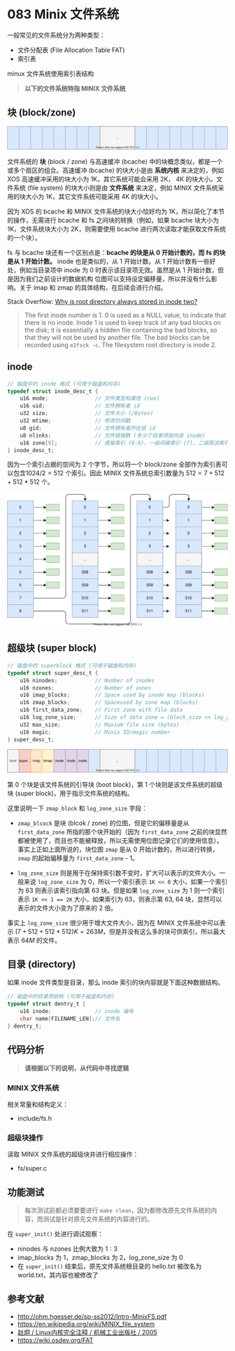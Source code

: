 # 083 Minix 文件系统

一般常见的文件系统分为两种类型：

- 文件分配表 (File Allocation Table FAT)
- 索引表

minux 文件系统使用索引表结构

> **以下的文件系统特指 MINIX 文件系统**

## 块 (block/zone)

![](./images/block.drawio.svg)

文件系统的 **块** (block / zone) 与高速缓冲 (bcache) 中的块概念类似，都是一个或多个扇区的组合。高速缓冲 (bcache) 的块大小是由 **系统内核** 来决定的，例如 XOS 高速缓冲采用的块大小为 1K，其它系统可能会采用 2K， 4K 的块大小。文件系统 (file system) 的块大小则是由 **文件系统** 来决定，例如 MINIX 文件系统采用的块大小为 1K，其它文件系统可能采用 4K 的块大小。

因为 XOS 的 bcache 和 MINIX 文件系统的块大小恰好均为 1K，所以简化了本节的操作，无需进行 bcache 和 fs 之间块的转换（例如，如果 bcache 块大小为 1K，文件系统块大小为 2K，则需要使用 bcache 进行两次读取才能获取文件系统的一个块）。

fs 与 bcache 块还有一个区别点是：**bcache 的块是从 0 开始计数的，而 fs 的块是从 1 开始计数。** inode 也是类似的，从 1 开始计数。从 1 开始计数有一些好处，例如当目录项中 inode 为 0 时表示该目录项无效。虽然是从 1 开始计数，但是因为我们之前设计的数据机构 位图可以支持设定偏移量，所以并没有什么影响。关于 imap 和 zmap 的具体结构，在后续会进行介绍。

Stack Overflow: [Why is root directory always stored in inode two?](https://stackoverflow.com/questions/12768371/why-is-root-directory-always-stored-in-inode-two)

> The first inode number is 1. 0 is used as a NULL value, to indicate that there is no inode. Inode 1 is used to keep track of any bad blocks on the disk; it is essentially a hidden file containing the bad blocks, so that they will not be used by another file. The bad blocks can be recorded using `e2fsck -c`. The filesystem root directory is inode 2.

## inode

```c
// 磁盘中的 inode 格式 (可用于磁盘和内存)
typedef struct inode_desc_t {
    u16 mode;               // 文件类型和属性 (rwx)
    u16 uid;                // 文件拥有者 id
    u32 size;               // 文件大小 (/Bytes)
    u32 mtime;              // 修改时间戳
    u8 gid;                 // 文件拥有者所在组 id
    u8 nlinks;              // 文件链接数 (多少个目录项指向该 inode)
    u16 zone[9];            // 直接索引 (0-6)，一级间接索引 (7)，二级简洁索引 (8)
} inode_desc_t;
```

因为一个索引占据的空间为 2 个字节，所以将一个 block/zone 全部作为索引表可以包含$1024/2 = 512$ 个索引。因此 MINIX 文件系统总索引数量为 $512 = 7 + 512 + 512 * 512$ 个。

![](./images/inode.drawio.svg)

## 超级块 (super block)

```c
// 磁盘中的 superblock 格式 (可用于磁盘和内存)
typedef struct super_desc_t {
    u16 ninodes;            // Number of inodes
    u16 nzones;             // Number of zones
    u16 imap_blocks;        // Space used by inode map (blocks)
    u16 zmap_blocks;        // Spaceused by zone map (blocks)
    u16 first_data_zone;    // First zone with file data
    u16 log_zone_size;      // Size of data zone = (block_size << log_zone_size)
    u32 max_size;           // Maxium file size (bytes)
    u16 magic;              // Minix ID/magic number
} super_desc_t;
```
![](./images/block1.drawio.svg)

第 0 个块是该文件系统的引导块 (boot block)，第 1 个块则是该文件系统的超级块 (super block)，用于指示文件系统的结构。

这里说明一下 `zmap_block` 和 `log_zone_size` 字段：

- `zmap_blcock` 是块 (blcok / zone) 的位图，但是它的偏移量是从 `first_data_zone` 所指的那个块开始的（因为 `first_data_zone` 之前的块显然都被使用了，而且也不能被释放，所以无需使用位图记录它们的使用信息）。事实上正如上面所说的，块位图 `zmap` 是从 0 开始计数的，所以进行转换，`zmap` 的起始偏移量为 `first_data_zone` - 1。

- `log_zone_size` 则是用于在保持索引数不变时，扩大可以表示的文件大小。一般来说 `log_zone_size` 为 0，所以一个索引表示 `1K << 0` 大小，如果一个索引为 63 则表示该索引指向第 63 块。但是如果 `log_zone_size` 为 1 则一个索引表示 `1K << 1 == 2K` 大小，如果索引为 63，则表示第 63, 64 块，显然可以表示的文件大小变为了原来的 2 倍。

事实上 `log_zone_size` 很少用于增大文件大小，因为在 MINIX 文件系统中可以表示 $(7 + 512 + 512 * 512)K = 263M$，但是并没有这么多的块可供索引，所以最大表示 $64M$ 的文件。

## 目录 (directory)

如果 inode 文件类型是目录，那么 inode 索引的块内容就是下面这种数据结构。

```c
// 磁盘中的目录项结构 (可用于磁盘和内存)
typedef struct dentry_t {
    u16 inode;              // inode 编号
    char name[FILENAME_LEN];// 文件名
} dentry_t;
```

## 代码分析

> **请根据以下的说明，从代码中寻找逻辑**

### MINIX 文件系统

相关常量和结构定义：

- include/fs.h

### 超级块操作

读取 MINIX 文件系统的超级块并进行相应操作：

- fs/super.c

## 功能测试

> 每次测试前都必须要要进行 `make clean`，因为都修改原先文件系统的内容，而测试是针对原先文件系统的内容进行的。

在 `super_init()` 处进行调试观察：

- ninodes 与 nzones 比例大致为 $1:3$
- imap_blocks 为 1，zmap_blocks 为 2，log_zone_size 为 0
- 在 `super_init()` 结束后，原先文件系统根目录的 hello.txt 被改名为 world.txt，其内容也被修改了

## 参考文献

- <http://ohm.hgesser.de/sp-ss2012/Intro-MinixFS.pdf>
- <https://en.wikipedia.org/wiki/MINIX_file_system>
- [赵炯 / Linux内核完全注释 / 机械工业出版社 / 2005](https://book.douban.com/subject/1231236/)
- <https://wiki.osdev.org/FAT>
